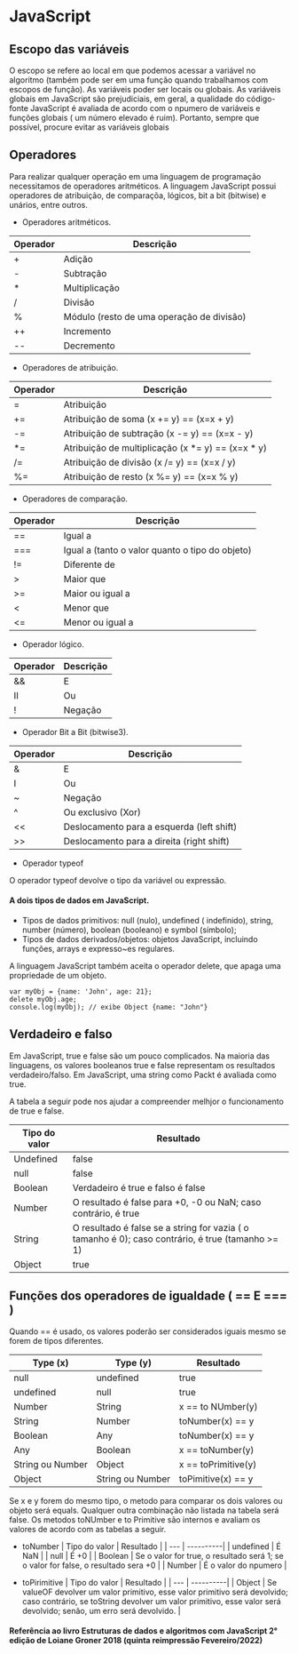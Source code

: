 # JavaScript


## Escopo das variáveis

O escopo se refere ao local em que podemos acessar a variável no algoritmo (também pode ser em uma função quando trabalhamos com escopos de função). As variáveis poder ser locais ou globais.
As variáveis globais em JavaScript são prejudiciais, em geral, a qualidade do código-fonte JavaScript é avaliada de acordo com o npumero de variáveis e funções globais ( um número elevado é ruim). Portanto, sempre que possível, procure evitar as variáveis globais 

## Operadores
Para realizar qualquer operação em uma linguagem de programação necessitamos de operadores aritméticos. A linguagem JavaScript possui operadores de atribuição, de comparaçõa, lógicos, bit a bit (bitwise) e unários, entre outros.

- Operadores aritméticos.

| Operador| Descrição |
| ---     | ----------|
| +       | Adição    |
| -       | Subtração |
| *       | Multiplicação     |
| /       | Divisão     |
| %       | Módulo (resto de uma operação de divisão)     |
| ++      | Incremento     |
| --      | Decremento     |

- Operadores de atribuição.

| Operador| Descrição |
| ---     | ----------|
| =       | Atribuição    |
| +=      | Atribuição de soma (x += y) == (x=x + y) |
| -=      | Atribuição de subtração (x -= y) == (x=x - y)    |
| *=      | Atribuição de multiplicação (x *= y) == (x=x * y)     |
| /=      | Atribuição de divisão (x /= y) == (x=x / y)     |
| %=      | Atribuição de resto (x %= y) == (x=x % y)     |

- Operadores de comparação.

| Operador| Descrição |
| ---     | ----------|
| ==       | Igual a    |
| ===       | Igual a (tanto o valor quanto o tipo do objeto) |
| !=       | Diferente de     |
| >       | Maior que     |
| >=       | Maior ou igual a     |
| <      | Menor que     |
| <=      | Menor ou igual a     |

- Operador lógico.

| Operador| Descrição |
| ---     | ----------|
| &&       | E    |
| II       | Ou |
| !       | Negação    |

- Operador Bit a Bit (bitwise3).

| Operador| Descrição |
| ---     | ----------|
| &       | E    |
| I       | Ou |
| ~       | Negação    |
| ^       | Ou exclusivo (Xor)    |
| <<      | Deslocamento para a esquerda (left shift) |
| >>      | Deslocamento para a direita (right shift)    |

- Operador typeof

O operador typeof devolve o tipo da variável ou expressão.

#### A dois tipos de dados em JavaScript.

- Tipos de dados primitivos: null (nulo), undefined ( indefinido), string, number (número), boolean (booleano) e symbol (símbolo);
- Tipos de dados derivados/objetos: objetos JavaScript, incluindo funções, arrays e expresso~es regulares.

A linguagem JavaScript também aceita o operador delete, que apaga uma propriedade de um objeto.
```
var myObj = {name: 'John', age: 21};
delete myObj.age;
console.log(myObj); // exibe Object {name: "John"}
```

## Verdadeiro e falso

Em JavaScript, true e false são um pouco complicados. Na maioria das linguagens, os valores booleanos true e false representam os resultados verdadeiro/falso. Em JavaScript, uma string como Packt é avaliada como true.

A tabela a seguir pode nos ajudar a compreender melhjor o funcionamento de true e false.

| Tipo do valor| Resultado |
| ---       | ----------|
| Undefined | false    |
| null      | false    |
| Boolean   | Verdadeiro é true e falso é false    |
| Number    | O resultado é false para +0, -0 ou NaN; caso contrário, é true    |
| String    | O resultado é false se a string for vazia ( o tamanho é 0); caso contrário, é true (tamanho >= 1) |
| Object    | true    |

## Funções dos operadores de igualdade ( == E === )

Quando == é usado, os valores poderão ser considerados iguais mesmo se forem de tipos diferentes.

| Type (x)         | Type (y)         |  Resultado |
| ---              | ----------       | --------- |
| null             | undefined        | true |
| undefined        | null             | true |
| Number           | String           | x == to NUmber(y) |
| String           | Number           | toNumber(x) == y |
| Boolean          | Any              | toNumber(x) == y |
| Any              | Boolean          | x == toNumber(y)|
| String ou Number | Object           | x == toPrimitive(y)|
| Object           | String ou Number | toPimitive(x) == y|

Se x e y forem do mesmo tipo, o metodo para comparar os dois valores ou objeto será equals. Qualquer outra combinação não listada na tabela será false.
Os metodos toNUmber e to Primitive são internos e avaliam os valores de acordo com as tabelas a seguir.

- toNumber
| Tipo do valor | Resultado |
| ---     | ----------|
| undefined  | É NaN    |
| null       | É +0 |
| Boolean    | Se o valor for true, o resultado será 1; se o valor for false, o resultado sera +0     |
| Number     | É o valor do npumero    |

- toPirimitive
| Tipo do valor | Resultado |
| ---     | ----------|
| Object  | Se valueOF devolver um valor primitivo, esse valor primitivo será devolvido; caso contrário, se toString devolver um valor primitivo, esse valor será devolvido; senão, um erro será devolvido.    |

























































#### Referência ao livro Estruturas de dados e algoritmos com JavaScript 2° edição de Loiane Groner 2018 (quinta reimpressão Fevereiro/2022)
